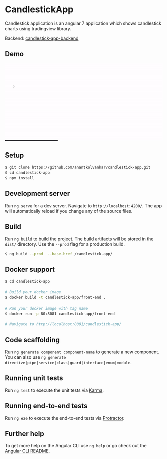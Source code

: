 # CandlestickApp

Candlestick application is an angular 7 application which shows candlestick charts using tradingview library.


Backend: [candlestick-app-backend](https://github.com/anantkolvankar/candlestick-app-backend)

## Demo
![](screenshots/candlestick-app.gif)

## Setup
```sh
$ git clone https://github.com/anantkolvankar/candlestick-app.git
$ cd candlestick-app
$ npm install
```
## Development server

Run `ng serve` for a dev server. Navigate to `http://localhost:4200/`. The app will automatically reload if you change any of the source files.

## Build

Run `ng build` to build the project. The build artifacts will be stored in the `dist/` directory. Use the `--prod` flag for a production build.
```sh
$ ng build --prod  --base-href /candlestick-app/
```

## Docker support
```sh
$ cd candlestick-app

# Build your docker image
$ docker build -t candlestick-app/front-end .

# Run your docker image with tag name
$ docker run -p 80:8081 candlestick-app/front-end

# Navigate to http://localhost:8081/candlestick-app/
```

## Code scaffolding

Run `ng generate component component-name` to generate a new component. You can also use `ng generate directive|pipe|service|class|guard|interface|enum|module`.

## Running unit tests

Run `ng test` to execute the unit tests via [Karma](https://karma-runner.github.io).

## Running end-to-end tests

Run `ng e2e` to execute the end-to-end tests via [Protractor](http://www.protractortest.org/).

## Further help

To get more help on the Angular CLI use `ng help` or go check out the [Angular CLI README](https://github.com/angular/angular-cli/blob/master/README.md).
